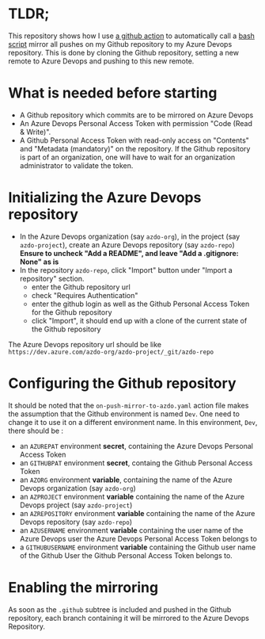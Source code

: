 # TLDR;

This repository shows how I use [a github action](`.github/workflows/on-push-mirror-to-azdo.yaml`) to automatically call a [bash script](.github/workflows-scripts/mirror-to-azdo.sh) mirror all pushes on my Github repository to my Azure Devops repository. This is done by cloning the Github repository, setting a new remote to Azure Devops and pushing to this new remote.

# What is needed before starting
- A Github repository which commits are to be mirrored on Azure Devops
- An Azure Devops Personal Access Token with permission "Code (Read & Write)".
- A Github Personal Access Token with read-only access on "Contents" and "Metadata (mandatory)" on the repository. If the Github repository is part of an organization, one will have to wait for an organization administrator to validate the token.

# Initializing the Azure Devops repository

- In the Azure Devops organization (say `azdo-org`), in the project (say `azdo-project`), create an Azure Devops repository (say `azdo-repo`) **Ensure to uncheck "Add a README", and leave "Add a .gitignore: None" as is** 
-  In the repository `azdo-repo`, click "Import" button under "Import a repository" section.
    - enter the Github repository url
    - check "Requires Authentication"
    - enter the github login as well as the Github Personal Access Token for the Github repository
    - click "Import", it should end up with a clone of the current state of the Github repository

The Azure Devops repository url should be like `https://dev.azure.com/azdo-org/azdo-project/_git/azdo-repo`

# Configuring the Github repository 

It should be noted that the `on-push-mirror-to-azdo.yaml` action file makes the assumption that the Github environment is named `Dev`. One need to change it to use it on a different environment name.
In this environment, `Dev`, there should be :
- an `AZUREPAT` environment **secret**, containing the Azure Devops Personal Access Token
- an `GITHUBPAT` environment **secret**, containg the Github Personal Access Token
- an `AZORG` environment **variable**, containing the name of the Azure Devops organization (say `azdo-org`)
- an `AZPROJECT` environment **variable** containing the name of the Azure Devops project (say `azdo-project`)
- an `AZREPOSITORY` environment **variable** containing the name of the Azure Devops repository (say `azdo-repo`)
- an `AZUSERNAME` environment **variable** containing the user name of the Azure Devops user the Azure Devops Personal Access Token belongs to
- a `GITHUBUSERNAME` environment **variable** containing the Github user name of the Github User the Github Personal Access Token belongs to.

# Enabling the mirroring
As soon as the `.github` subtree is included and pushed in the Github repository, each branch containing it will be mirrored to the Azure Devops Repository.


